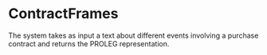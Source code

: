 # ContractFrames

The system takes as input a text about different events involving a purchase contract and returns the PROLEG representation.